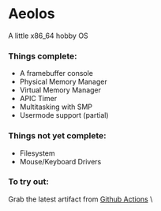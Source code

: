 # Aeolos
A little x86_64 hobby OS

### Things complete:
* A framebuffer console
* Physical Memory Manager
* Virtual Memory Manager
* APIC Timer
* Multitasking with SMP
* Usermode support (partial)

### Things not yet complete:
* Filesystem
* Mouse/Keyboard Drivers

### To try out:
Grab the latest artifact from [Github Actions](https://github.com/chocabloc/aeolos/actions)
 \
